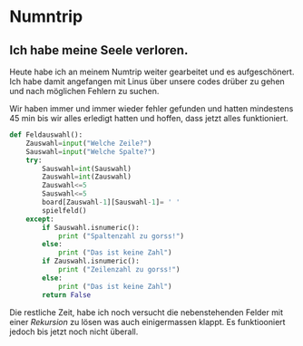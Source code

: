 # Numntrip

## Ich habe meine Seele verloren.

Heute habe ich an meinem Numtrip weiter gearbeitet und es aufgeschönert. Ich habe damit angefangen mit Linus über unsere codes drüber zu gehen und nach möglichen Fehlern zu suchen. 

Wir haben immer und immer wieder fehler gefunden und hatten mindestens 45 min bis wir alles erledigt hatten und hoffen, dass jetzt alles funktioniert.
```py
def Feldauswahl():
    Zauswahl=input("Welche Zeile?")
    Sauswahl=input("Welche Spalte?")
    try:
        Sauswahl=int(Sauswahl)
        Zauswahl=int(Zauswahl)
        Zauswahl<=5
        Sauswahl<=5
        board[Zauswahl-1][Sauswahl-1]= ' '
        spielfeld()
    except:
        if Sauswahl.isnumeric():
            print ("Spaltenzahl zu gorss!")
        else:
            print ("Das ist keine Zahl")
        if Zauswahl.isnumeric():
            print ("Zeilenzahl zu gorss!")
        else:
            print ("Das ist keine Zahl")
        return False
```
Die restliche Zeit, habe ich noch versucht die nebenstehenden Felder mit einer *Rekursion* zu lösen was auch einigermassen klappt. Es funktiooniert jedoch bis jetzt noch nicht überall.